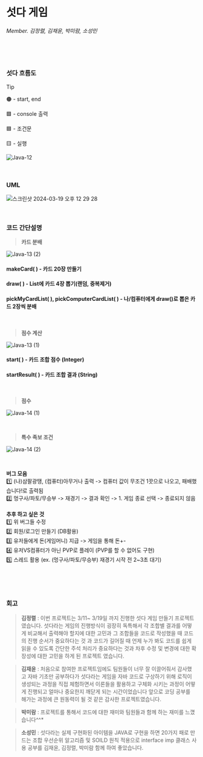 ﻿# 섯다 게임
###### Member. 김정렬, 김재윤, 박미람, 소성민

<br/>
<br/>

### 섯다 흐름도
> [!TIP]
> 🟠 - start, end
>
> 🟩 - console 출력
> 
> 🟦 - 조건문
> 
> 🟨 - 실행

![Java-12](https://github.com/encore-full-stack-5/gambling-git/assets/125454927/06ca4a38-316f-4463-8ea8-dba1b3f12c2d)

<br/>

### UML
![스크린샷 2024-03-19 오후 12 29 28](https://github.com/encore-full-stack-5/gambling-git/assets/125454927/da8dfa5f-e014-4006-8bc4-48d6252ef642)

<br/>

### 코드 간단설명

> **카드 분배**
> 
![Java-13 (2)](https://github.com/encore-full-stack-5/gambling-git/assets/125454927/a621febd-4e05-4c46-94fa-eb5b0b601371)
#### makeCard( ) - 카드 20장 만들기
#### draw( ) - List에 카드 4장 뽑기(랜덤, 중복제거)
#### pickMyCardList( ), pickComputerCardList( ) - 나/컴퓨터에게 draw()로 뽑은 카드 2장씩 분배

<br/>

> **점수 계산**
> 
![Java-13 (1)](https://github.com/encore-full-stack-5/gambling-git/assets/125454927/c255577b-2370-47d4-9b4f-1edfb7f905ed)
#### start( ) - 카드 조합 점수 (Integer)
#### startResult( ) - 카드 조합 결과 (String)

<br/>

> **점수**
> 
![Java-14 (1)](https://github.com/encore-full-stack-5/gambling-git/assets/125454927/1fdf1db2-92de-42c7-abf8-d93df397a9c9)

<br/>

> **특수 족보 조건**
> 
![Java-14 (2)](https://github.com/encore-full-stack-5/gambling-git/assets/125454927/74223093-b82a-4df2-a289-82cab0023416)

<br/>

**버그 모음**
<br/>
1️⃣ (나)삼팔광땡, (컴퓨터)아무거나 출력 -> 컴퓨터 값이 무조건 1끗으로 나오고, 패배했습니다!로 출력됨
<br/>
2️⃣ 멍구사/파토/무승부 -> 재경기 -> 결과 확인 -> 1. 게임 종료 선택 -> 종료되지 않음
<br/>
<br/>
**추후 하고 싶은 것**
<br/>
1️⃣ 위 버그들 수정
<br/>
2️⃣ 회원/로그인 만들기 (DB활용)
<br/>
3️⃣ 유저들에게 돈(게임머니) 지급 -> 게임을 통해 돈+-
<br/>
4️⃣ 유저VS컴퓨터가 아닌 PVP로 플레이 (PVP를 할 수 없어도 구현)
<br/>
5️⃣ 스레드 활용 (ex. (멍구사/파토/무승부) 재경기 시작 전 2~3초 대기)


<br/>
<br/>
<br/>

### 회고
> **김정렬** : 이번 프로젝트는 3/11~ 3/19일 까지 진행한 섯다 게임 만들기 프로젝트였습니다.
섯다라는 게임의 진행방식이 굉장히 독특해서 각 조합별 결과를 어떻게 비교해서 출력해야 할지에 대한 고민과 그 조합들을 코드로 작성했을 때 코드의 진행 순서가 중요하다는 것 과 코드가 길어질 때 언제 누가 봐도 코드를 쉽게 읽을 수 있도록 간단한 주석 처리가 중요하다는 것과 차후 수정 및 변경에 대한 확장성에 대한 고민을 하게 된 프로젝트 였습니다.


> **김재윤** : 처음으로 참여한 프로젝트임에도 팀원들이 너무 잘 이끌어줘서 감사했고
자바 기초만 공부하다가 섯다라는 게임을 자바 코드로 구상하기 위해 로직이 생성되는 과정을 직접 체험하면서 이론들을 활용하고 구체화 시키는 과정이 어떻게 진행되고 얼마나 중요한지 깨닫게 되는 시간이었습니다
앞으로 코딩 공부를 해가는 과정에 큰 원동력이 될 것 같은 감사한 프로젝트였습니다.


> **박미람** : 프로젝트를 통해서 코드에 대한 재미와 팀원들과 함께 하는 재미를 느꼈습니다^^*


> **소성민** : 섯다라는 실제 구현화된 아이템을 JAVA로 구현을 하면 20가지 패로 만드는 조합 우선순위 알고리즘 및 SOILD 원칙 적용으로 interface imp 클래스 사용 공부를 김재윤, 김정렬, 박미람 함께 하여 좋았습니다.
